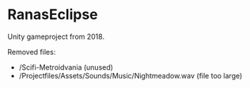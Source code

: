 # RanasEclipse
Unity gameproject from 2018.

Removed files:
- /Scifi-Metroidvania (unused)
- /Projectfiles/Assets/Sounds/Music/Nightmeadow.wav (file too large)
